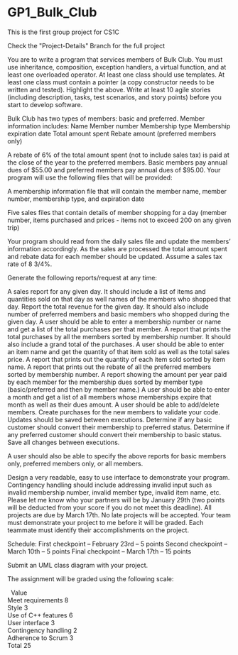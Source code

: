 # GP1_Bulk_Club
This is the first group project for CS1C

Check the "Project-Details" Branch for the full project

You are to write a program that services members of Bulk Club.  You must use inheritance, composition, exception handlers, a virtual function, and at least one overloaded operator.  At least one class should use templates. At least one class must contain a pointer (a copy constructor needs to be written and tested).   Highlight the above.  Write at least 10 agile stories (including description, tasks, test scenarios, and story points) before you start to develop software.

Bulk Club has two types of members: basic and preferred. 
Member information includes:
Name
Member number
Membership type
Membership expiration date
Total amount spent
Rebate amount (preferred members only)

A rebate of 6% of the total amount spent (not to include sales tax) is paid at the close of the year to the preferred members. Basic members pay annual dues of $55.00 and preferred members pay annual dues of $95.00. Your program will use the following files that will be provided:

A membership information file that will contain the member name, member number, membership type, and expiration date

Five sales files that contain details of member shopping for a day (member number, items purchased and prices - items not to exceed 200 on any given trip)

Your program should read from the daily sales file and update the members’ information accordingly. As the sales are processed the total amount spent and rebate data for each member should be updated. Assume a sales tax rate of 8 3/4%.

Generate the following reports/request at any time:

A sales report for any given day. It should include a list of items and quantities sold on that day as well names of the members who shopped that day.  Report the total revenue for the given day.  It should also include number of preferred members and basic members who shopped during the given day.
A user should be able to enter a membership number or name and get a list of the total purchases per that member.
A report that prints the total purchases by all the members sorted by membership number.  It should also include a grand total of the purchases.
A user should be able to enter an item name and get the quantity of that item sold as well as the total sales price.
A report that prints out the quantity of each item sold sorted by item name.
A report that prints out the rebate of all the preferred members sorted by membership number.
A report showing the amount per year paid by each member for the membership dues sorted by member type (basic/preferred and then by member name.)
A user should be able to enter a month and get a list of all members whose memberships expire that month as well as their dues amount.
A user should be able to add/delete members.   Create purchases for the new members to validate your code.  Updates should be saved between executions.
Determine if any basic customer should convert their membership to preferred status.
Determine if any preferred customer should convert their membership to basic status.
Save all changes between executions.

A user should also be able to specify the above reports for basic members only, preferred members only, or all members.

Design a very readable, easy to use interface to demonstrate your program.  Contingency handling should include addressing invalid input such as invalid membership number, invalid member type, invalid item name, etc.  Please let me know who your partners will be by January 29th (two points will be deducted from your score if you do not meet this deadline). All projects are due by March 17th.   No late projects will be accepted. Your team must demonstrate your project to me before it will be graded.   Each teammate must identify their accomplishments on the project.  

Schedule:
First checkpoint – February 23rd – 5 points
Second checkpoint – March 10th – 5 points
Final checkpoint – March 17th – 15 points


Submit an UML class diagram with your project.

The assignment will be graded using the following scale:
 
 	Value	   
Meet requirements	8	   
Style	3	   
Use of C++ features	6	   
User interface	3	   
Contingency handling	2	   
Adherence to Scrum	3	   
Total	25	 
